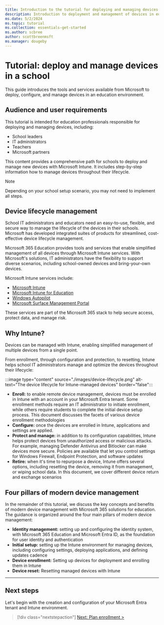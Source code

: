 ```yaml
---
title: Introduction to the tutorial for deploying and managing devices in a school
description: Introduction to deployment and management of devices in education environments.
ms.date: 5/2/2024
ms.topic: tutorial
ms.collection: essentials-get-started
ms.author: scbree
author: scottbreenmsft
ms.manager: dougeby
---
```


# Tutorial: deploy and manage devices in a school

This guide introduces the tools and services available from Microsoft to deploy, configure, and manage devices in an education environment.

## Audience and user requirements

This tutorial is intended for education professionals responsible for deploying and managing devices, including:

- School leaders
- IT administrators
- Teachers
- Microsoft partners

This content provides a comprehensive path for schools to deploy and manage new devices with Microsoft Intune. It includes step-by-step information how to manage devices throughout their lifecycle.

> [!NOTE]
> Depending on your school setup scenario, you may not need to implement all steps.

## Device lifecycle management

School IT administrators and educators need an easy-to-use, flexible, and secure way to manage the lifecycle of the devices in their schools. Microsoft has developed integrated suites of products for streamlined, cost-effective device lifecycle management.

Microsoft 365 Education provides tools and services that enable simplified management of all devices through Microsoft Intune services. With Microsoft's solutions, IT administrators have the flexibility to support diverse scenarios, including school-owned devices and bring-your-own devices.

Microsoft Intune services include:

- [Microsoft Intune][MEM-1]
- [Microsoft Intune for Education][INT-1]
- [Windows Autopilot][MEM-4]
- [Microsoft Surface Management Portal][MEM-5]

These services are part of the Microsoft 365 stack to help secure access, protect data, and manage risk.

## Why Intune?

Devices can be managed with Intune, enabling simplified management of multiple devices from a single point.

From enrollment, through configuration and protection, to resetting, Intune helps school IT administrators manage and optimize the devices throughout their lifecycle:

:::image type="content" source="./images/device-lifecycle.png" alt-text="The device lifecycle for Intune-managed devices" border="false":::

- **Enroll:** to enable remote device management, devices must be enrolled in Intune with an account in your Microsoft Entra tenant. Some enrollment methods require an IT administrator to initiate enrollment, while others require students to complete the initial device setup process. This document discusses the facets of various device enrollment methodologies
- **Configure:** once the devices are enrolled in Intune, applications and settings are applied.
- **Protect and manage:** in addition to its configuration capabilities, Intune helps protect devices from unauthorized access or malicious attacks. For example, managing Defender Antivirus and Bitlocker can make devices more secure. Policies are available that let you control settings for Windows Firewall, Endpoint Protection, and software updates
- **Retire:** when it's time to repurpose a device, Intune offers several options, including resetting the device, removing it from management, or wiping school data. In this document, we cover different device return and exchange scenarios

## Four pillars of modern device management

In the remainder of this tutorial, we discuss the key concepts and benefits of modern device management with Microsoft 365 solutions for education. The guidance is organized around the four main pillars of modern device management:

- **Identity management:** setting up and configuring the identity system, with Microsoft 365 Education and Microsoft Entra ID, as the foundation for user identity and authentication
- **Initial setup:** setting up the Intune environment for managing devices, including configuring settings, deploying applications, and defining updates cadence
- **Device enrollment:** Setting up devices for deployment and enrolling them in Intune
- **Device reset:** Resetting managed devices with Intune

---

## Next steps

Let's begin with the creation and configuration of your Microsoft Entra tenant and Intune environment.

> [!div class="nextstepaction"]
> [Next: Plan enrollment >](plan-enrollment.md)

<!-- Reference links in article -->

[MEM-1]: /mem/intune/fundamentals/what-is-intune
[MEM-2]: /mem/configmgr/core/understand/introduction
[MEM-4]: /mem/autopilot/windows-autopilot
[MEM-5]: /mem/intune/fundamentals/surface-management-portal

[INT-1]: /intune-education/what-is-intune-for-education
